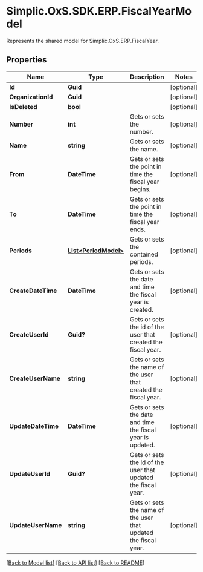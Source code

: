 # Simplic.OxS.SDK.ERP.FiscalYearModel
Represents the shared model for Simplic.OxS.ERP.FiscalYear.

## Properties

Name | Type | Description | Notes
------------ | ------------- | ------------- | -------------
**Id** | **Guid** |  | [optional] 
**OrganizationId** | **Guid** |  | [optional] 
**IsDeleted** | **bool** |  | [optional] 
**Number** | **int** | Gets or sets the number. | [optional] 
**Name** | **string** | Gets or sets the name. | [optional] 
**From** | **DateTime** | Gets or sets the point in time the fiscal year begins. | [optional] 
**To** | **DateTime** | Gets or sets the point in time the fiscal year ends. | [optional] 
**Periods** | [**List&lt;PeriodModel&gt;**](PeriodModel.md) | Gets or sets the contained periods. | [optional] 
**CreateDateTime** | **DateTime** | Gets or sets the date and time the fiscal year is created. | [optional] 
**CreateUserId** | **Guid?** | Gets or sets the id of the user that created the fiscal year. | [optional] 
**CreateUserName** | **string** | Gets or sets the name of the user that created the fiscal year. | [optional] 
**UpdateDateTime** | **DateTime** | Gets or sets the date and time the fiscal year is updated. | [optional] 
**UpdateUserId** | **Guid?** | Gets or sets the id of the user that updated the fiscal year. | [optional] 
**UpdateUserName** | **string** | Gets or sets the name of the user that updated the fiscal year. | [optional] 

[[Back to Model list]](../README.md#documentation-for-models) [[Back to API list]](../README.md#documentation-for-api-endpoints) [[Back to README]](../README.md)

